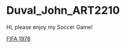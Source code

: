 # Duval_John_ART2210


Hi, please enjoy my Soccer Game!


[FIFA 1978](https://jduval7.github.io/Duval_John_ART2210/GAME/game.html)
